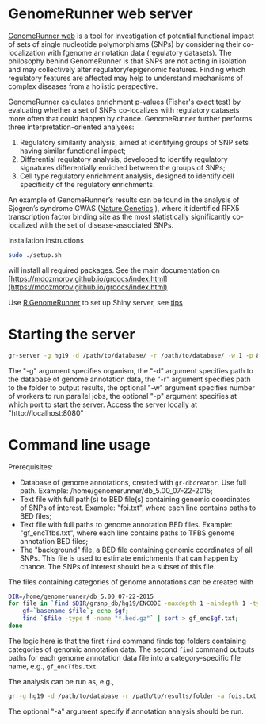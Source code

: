 # GenomeRunner web server

[GenomeRunner web](http://www.intergarivegenomics.org/) is a tool for investigation of potential functional impact of sets of single nucleotide polymorphisms (SNPs) by considering their co-localization with fgenome annotation data (regulatory datasets). The philosophy behind GenomeRunner is that SNPs are not acting in isolation and may collectively alter regulatory/epigenomic features. Finding which regulatory features are affected may help to understand mechanisms of complex diseases from a holistic perspective.

GenomeRunner calculates enrichment p-values (Fisher's exact test) by evaluating whether a set of SNPs co-localizes with regulatory datasets more often that could happen by chance. GenomeRunner further performs three interpretation-oriented analyses:

1) Regulatory similarity analysis, aimed at identifying groups of SNP sets having similar functional impact;
2) Differential regulatory analysis, developed to identify regulatory signatures differentially enriched between the groups of SNPs;
3) Cell type regulatory enrichment analysis, designed to identify cell specificity of the regulatory enrichments. 

An example of GenomeRunner’s results can be found in the analysis of Sjogren’s syndrome GWAS ([Nature Genetics](http://www.nature.com/ng/journal/v45/n11/full/ng.2792.html) ), where it identified RFX5 transcription factor binding site as the most statistically significantly co-localized with the set of disease-associated SNPs.

Installation instructions

```bash
sudo ./setup.sh
```

will install all required packages. See the main documentation on
[https://mdozmorov.github.io/grdocs/index.html](https://mdozmorov.github.io/grdocs/index.html)

Use [R.GenomeRunner](https://github.com/mdozmorov/R.genomerunner) to set up Shiny server, see [tips](https://github.com/mdozmorov/genome_runner/tree/shiny/web)

# Starting the server

```bash
gr-server -g hg19 -d /path/to/database/ -r /path/to/database/ -w 1 -p 8080
```
The "-g" argument specifies organism, the "-d" argument specifies path to the database of genome annotation data, the "-r" argument specifies path to the folder to output results, the optional "-w" argument specifies number of workers to run parallel jobs, the optional "-p" argument specifies at which port to start the server. Access the server locally at "http://localhost:8080"

# Command line usage

Prerequisites:
- Database of genome annotations, created with `gr-dbcreator`. Use full path. Example: /home/genomerunner/db_5.00_07-22-2015;
- Text file with full path(s) to BED file(s) containing genomic coordinates of SNPs of interest. Example: "foi.txt", where each line contains paths to BED files;
- Text file with full paths to genome annotation BED files. Example: "gf_encTfbs.txt", where each line contains paths to TFBS genome annotation BED files;
- The "background" file, a BED file containing genomic coordinates of all SNPs. This file is used to estimate enrichments that can happen by chance. The SNPs of interest should be a subset of this file.

The files containing categories of genome annotations can be created with
```bash
DIR=/home/genomerunner/db_5.00_07-22-2015
for file in `find $DIR/grsnp_db/hg19/ENCODE -maxdepth 1 -mindepth 1 -type d`; do
	gf=`basename $file`; echo $gf;
	find `$file -type f -name "*.bed.gz"` | sort > gf_enc$gf.txt;
done
```
The logic here is that the first `find` command finds top folders containing categories of genomic annotation data. The second `find` command outputs paths for each genome annotation data file into a category-specific file name, e.g., `gf_encTfbs.txt`.

The analysis can be run as, e.g.,
```bash
gr -g hg19 -d /path/to/database -r /path/to/results/folder -a fois.txt gf_encTfbs.txt /path/to/background.bed 
```
The optional "-a" argument specify if annotation analysis should be run.